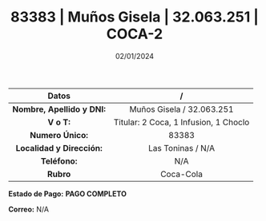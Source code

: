 ﻿---
title: 83383 | Muños Gisela | 32.063.251 | COCA-2
date: 02/01/2024
draft: false
tags: ['toninas', 'titular', 'coca']
---

|          **Datos**          |  /  |
|:---------------------------:|:---:|
| **Nombre, Apellido y DNI:** | Muños Gisela / 32.063.251 |
|          **V o T:**         | Titular: 2 Coca, 1 Infusion, 1 Choclo |
|      **Numero Único:**      | 83383 |
|  **Localidad y Dirección:** | Las Toninas / N/A |
|        **Teléfono:**        | N/A |
|          **Rubro**          | Coca-Cola |

**Estado de Pago:** **PAGO COMPLETO**

**Correo:** N/A
